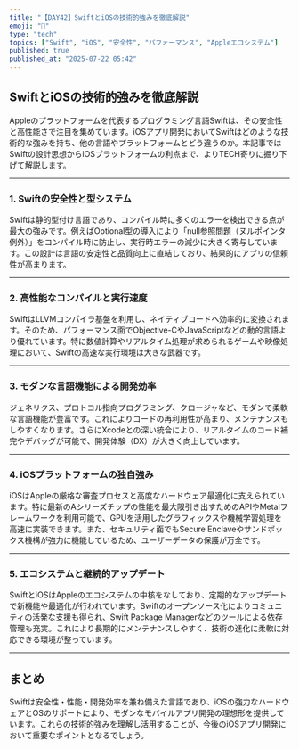 ```yaml
---
title: "【DAY42】SwiftとiOSの技術的強みを徹底解説"
emoji: "🚀"
type: "tech"
topics: ["Swift", "iOS", "安全性", "パフォーマンス", "Appleエコシステム"]
published: true
published_at: "2025-07-22 05:42"
---
```


## SwiftとiOSの技術的強みを徹底解説

Appleのプラットフォームを代表するプログラミング言語Swiftは、その安全性と高性能さで注目を集めています。iOSアプリ開発においてSwiftはどのような技術的な強みを持ち、他の言語やプラットフォームとどう違うのか。本記事ではSwiftの設計思想からiOSプラットフォームの利点まで、よりTECH寄りに掘り下げて解説します。

---

### 1. Swiftの安全性と型システム

Swiftは静的型付け言語であり、コンパイル時に多くのエラーを検出できる点が最大の強みです。例えばOptional型の導入により「null参照問題（ヌルポインタ例外）」をコンパイル時に防止し、実行時エラーの減少に大きく寄与しています。この設計は言語の安定性と品質向上に直結しており、結果的にアプリの信頼性が高まります。

---

### 2. 高性能なコンパイルと実行速度

SwiftはLLVMコンパイラ基盤を利用し、ネイティブコードへ効率的に変換されます。そのため、パフォーマンス面でObjective-CやJavaScriptなどの動的言語より優れています。特に数値計算やリアルタイム処理が求められるゲームや映像処理において、Swiftの高速な実行環境は大きな武器です。

---

### 3. モダンな言語機能による開発効率

ジェネリクス、プロトコル指向プログラミング、クロージャなど、モダンで柔軟な言語機能が豊富です。これによりコードの再利用性が高まり、メンテナンスもしやすくなります。さらにXcodeとの深い統合により、リアルタイムのコード補完やデバッグが可能で、開発体験（DX）が大きく向上しています。

---

### 4. iOSプラットフォームの独自強み

iOSはAppleの厳格な審査プロセスと高度なハードウェア最適化に支えられています。特に最新のAシリーズチップの性能を最大限引き出すためのAPIやMetalフレームワークを利用可能で、GPUを活用したグラフィックスや機械学習処理を高速に実装できます。また、セキュリティ面でもSecure Enclaveやサンドボックス機構が強力に機能しているため、ユーザーデータの保護が万全です。

---

### 5. エコシステムと継続的アップデート

SwiftとiOSはAppleのエコシステムの中核をなしており、定期的なアップデートで新機能や最適化が行われています。Swiftのオープンソース化によりコミュニティの活発な支援も得られ、Swift Package Managerなどのツールによる依存管理も充実。これにより長期的にメンテナンスしやすく、技術の進化に柔軟に対応できる環境が整っています。

---

## まとめ

Swiftは安全性・性能・開発効率を兼ね備えた言語であり、iOSの強力なハードウェアとOSのサポートにより、モダンなモバイルアプリ開発の理想形を提供しています。これらの技術的強みを理解し活用することが、今後のiOSアプリ開発において重要なポイントとなるでしょう。